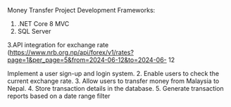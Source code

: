  Money Transfer Project Development
Frameworks:
1. .NET Core 8 MVC
2. SQL Server


3.API integration for exchange rate 
(https://www.nrb.org.np/api/forex/v1/rates?page=1&per_page=5&from=2024-06-12&to=2024-06-
12
 
 Implement a user sign-up and login system.
2. Enable users to check the current exchange rate.
3. Allow users to transfer money from Malaysia to Nepal.
4. Store transaction details in the database.
5. Generate transaction reports based on a date range filter
